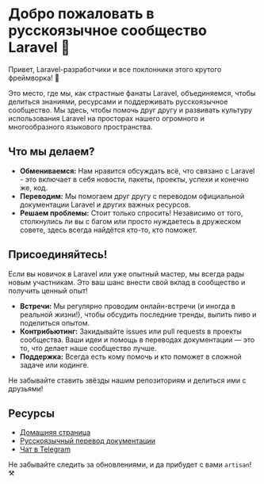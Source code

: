 # Добро пожаловать в русскоязычное сообщество Laravel 🚀

Привет, Laravel-разработчики и все поклонники этого крутого фреймворка! 👋

Это место, где мы, как страстные фанаты Laravel, объединяемся, чтобы делиться знаниями, ресурсами и поддерживать
русскоязычное сообщество. Мы здесь, чтобы помочь друг другу и развивать культуру использования Laravel на просторах
нашего огромного и многообразного языкового пространства.

## Что мы делаем?

- **Обмениваемся:** Нам нравится обсуждать всё, что связано с Laravel - это включает в себя новости, пакеты, проекты,
  успехи и конечно же, код.
- **Переводим:** Мы помогаем друг другу с переводом официальной документации Laravel и других важных ресурсов.
- **Решаем проблемы:** Стоит только спросить! Независимо от того, столкнулись ли вы с багом или просто нуждаетесь в
  дружеском совете, здесь всегда найдётся кто-то, кто поможет.

## Присоединяйтесь!

Если вы новичок в Laravel или уже опытный мастер, мы всегда рады новым участникам. Это ваш шанс внести свой вклад в
сообщество и получить ценный опыт!

- **Встречи:** Мы регулярно проводим онлайн-встречи (и иногда в реальной жизни!), чтобы обсудить последние тренды, выпить пиво и
  поделиться опытом.
- **Контрибьютинг:** Закидывайте issues или pull requests в проекты сообщества. Ваши идеи и помощь в переводах документации —
  это то, что делает наше сообщество лучше.
- **Поддержка:** Всегда есть кому помочь и кто поможет в сложной задаче или кодинге.

Не забывайте ставить звёзды нашим репозиториям и делиться ими с друзьями!

## Ресурсы

- [Домашняя страница](https://laravel.su)
- [Русскоязычный перевод документации](https://laravel.su/docs)
- [Чат в Telegram](#)

Не забывайте следить за обновлениями, и да прибудет с вами `artisan`! ⚒️
